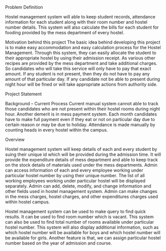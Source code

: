 Problem Definition

Hostel management system will able to keep student records, attendance information for each student along with their room number and hostel number details. This system will also calculate the bills for each student for fooding provided by the mess department of every hostel.

Motivation behind this project
The basic idea behind developing this project is to make easy accommodation and easy calculation process for the Hostel Management. Through this system, they can easily allocate the student to their appropriate hostel by using their admission receipt. As various other recipes are provided by the mess department and take additional charges. So candidates who will take this service will only have to pay that exact amount. If any student is not present, then they do not have to pay any amount of that particular day. If any candidate not be able to present during night hour will be fined or will take appropriate actions from authority side.

Project Statement

Background – Current Process
Current manual system cannot able to track those candidates who are not present within their hostel rooms during night hour. Another demerit is in mess payment system. Each month candidates have to make full payment even if they eat or not on particular day due to certain reason or may be due to holiday. Attendance is made manually by counting heads in every hostel within the campus.

Overview

Hostel management system will keep details of each and every student by suing their unique id which will be provided during the admission time. It will provide the expenditure details of mess department and able to keep track on the stock details of materials used under the mess departments. Admin can access information of each and every employee working under particular hostel number by using their unique number. The list of all working employees working under particular hostel will be displayed separately. Admin can add, delete, modify, and change information and other fields used in hostel management system. Admin can make changes in the mess charges, hostel charges, and other expenditures charges used within hostel campus.

Hostel management system can be used to make query to find quick results. It can be used to find room number which is vacant. This system can also be used to find total number of rooms available under particular hostel number. This system will also display additional information, such as which hostel number will be available for boys and which hostel number will be available for girls. Another feature is that, we can assign particular hostel number based on the year of admission and course.


